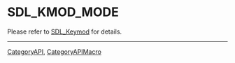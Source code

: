# SDL_KMOD_MODE

Please refer to [SDL_Keymod](SDL_Keymod) for details.

----
[CategoryAPI](CategoryAPI), [CategoryAPIMacro](CategoryAPIMacro)

